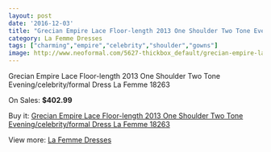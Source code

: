 ```yaml
---
layout: post
date: '2016-12-03'
title: "Grecian Empire Lace Floor-length 2013 One Shoulder Two Tone Evening/celebrity/formal Dress La Femme 18263"
category: La Femme Dresses
tags: ["charming","empire","celebrity","shoulder","gowns"]
image: http://www.neoformal.com/5627-thickbox_default/grecian-empire-lace-floor-length-2013-one-shoulder-two-tone-evening-celebrity-formal-dress-la-femme-18263.jpg
---
```

Grecian Empire Lace Floor-length 2013 One Shoulder Two Tone Evening/celebrity/formal Dress La Femme 18263

On Sales: **$402.99**
<a href="https://www.neoformal.com/en/la-femme-dresses/2051-grecian-empire-lace-floor-length-2013-one-shoulder-two-tone-evening-celebrity-formal-dress-la-femme-18263.html"><amp-img layout="responsive" width="600" height="600" src="//www.neoformal.com/5627-thickbox_default/grecian-empire-lace-floor-length-2013-one-shoulder-two-tone-evening-celebrity-formal-dress-la-femme-18263.jpg" alt="Grecian Empire Lace Floor-length 2013 One Shoulder Two Tone Evening/celebrity/formal Dress La Femme 18263 0" /></a>
<a href="https://www.neoformal.com/en/la-femme-dresses/2051-grecian-empire-lace-floor-length-2013-one-shoulder-two-tone-evening-celebrity-formal-dress-la-femme-18263.html"><amp-img layout="responsive" width="600" height="600" src="//www.neoformal.com/5628-thickbox_default/grecian-empire-lace-floor-length-2013-one-shoulder-two-tone-evening-celebrity-formal-dress-la-femme-18263.jpg" alt="Grecian Empire Lace Floor-length 2013 One Shoulder Two Tone Evening/celebrity/formal Dress La Femme 18263 1" /></a>
<a href="https://www.neoformal.com/en/la-femme-dresses/2051-grecian-empire-lace-floor-length-2013-one-shoulder-two-tone-evening-celebrity-formal-dress-la-femme-18263.html"><amp-img layout="responsive" width="600" height="600" src="//www.neoformal.com/5629-thickbox_default/grecian-empire-lace-floor-length-2013-one-shoulder-two-tone-evening-celebrity-formal-dress-la-femme-18263.jpg" alt="Grecian Empire Lace Floor-length 2013 One Shoulder Two Tone Evening/celebrity/formal Dress La Femme 18263 2" /></a>

Buy it: [Grecian Empire Lace Floor-length 2013 One Shoulder Two Tone Evening/celebrity/formal Dress La Femme 18263](https://www.neoformal.com/en/la-femme-dresses/2051-grecian-empire-lace-floor-length-2013-one-shoulder-two-tone-evening-celebrity-formal-dress-la-femme-18263.html "Grecian Empire Lace Floor-length 2013 One Shoulder Two Tone Evening/celebrity/formal Dress La Femme 18263")

View more: [La Femme Dresses](https://www.neoformal.com/en/16-la-femme-dresses "La Femme Dresses")